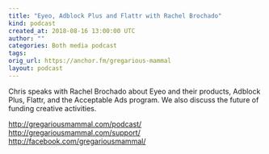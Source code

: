 ```yaml
---
title: "Eyeo, Adblock Plus and Flattr with Rachel Brochado"
kind: podcast
created_at: 2018-08-16 13:00:00 UTC
author: ""
categories: Both media podcast
tags: 
orig_url: https://anchor.fm/gregarious-mammal
layout: podcast
---
```

Chris speaks with Rachel Brochado about Eyeo and their products, Adblock Plus, Flattr, and the Acceptable Ads program. We also discuss the future of funding creative activities.

http://gregariousmammal.com/podcast/
http://gregariousmammal.com/support/
http://facebook.com/gregariousmammal/